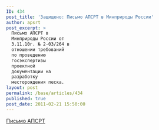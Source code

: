 ```yaml
---
ID: 434
post_title: 'Защищено: Письмо АПСРТ в Минприроды России'
author: apsrt
post_excerpt: >
  Письмо АПСРТ в
  Минприроды России от
  3.11.10г. № 2-03/264 в
  отношении требований
  по проведению
  госэкспертизы
  проектной
  документации на
  разработку
  месторождения песка.
layout: post
permalink: /base/articles/434
published: true
post_date: 2011-02-21 15:50:00
---
```

<a href="http://www.apsrt.ru/docs/pesok.doc"> <span style="text-decoration:underline;"></span> Письмо АПСРТ</a>